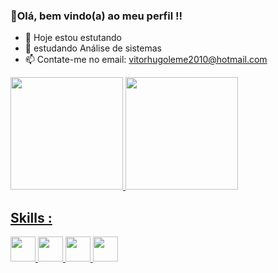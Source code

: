 ### 👋Olá, bem vindo(a) ao meu perfil !!



- 🔭 Hoje estou estutando
- 🌱 estudando Análise de sistemas
- 📫 Contate-me no email: vitorhugoleme2010@hotmail.com

<div>
  <a href="https://github.com/Caldonha">
  <img height="180em" src="https://github-readme-stats.vercel.app/api?username=caldonha&show_icons=true&theme=dark&include_all_commits=true&count_private=true"/>
  <img height="180em" src="https://github-readme-stats.vercel.app/api/top-langs/?username=caldonha&layout=compact&langs_count=7&theme=dark"/>
</div>
  
 ## Skills :
<p >
    <img height="40" src="https://img.shields.io/badge/HTML5-E34F26?style=for-the-badge&logo=html5&logoColor=white">
    <img height="40" src="https://img.shields.io/badge/CSS3-1572B6?style=for-the-badge&logo=css3&logoColor=white">
    <img height="40" src="https://img.shields.io/badge/Bootstrap-563D7C?style=for-the-badge&logo=bootstrap&logoColor=white">
    <img height="40" src="https://img.shields.io/badge/JavaScript-F7DF1E?style=for-the-badge&logo=javascript&logoColor=black">
  
</p>
  
  ##

  
